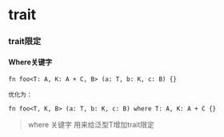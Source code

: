 # trait

### trait限定

#### Where关键字

```
fn foo<T: A, K: A + C, B> (a: T, b: K, c: B) {}

优化为：

fn foo<T, K, B> (a: T, b: K, c: B) where T: A, K: A + C {}
```

> where 关键字 用来给泛型T增加trait限定
